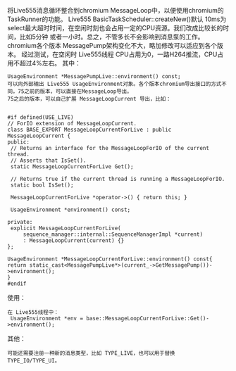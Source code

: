 将Live555消息循环整合到chromium MessageLoop中，以便使用chromium的TaskRunner的功能。
Live555 BasicTaskScheduler::createNew()默认 10ms为 select最大超时时间，在空闲时刻也会占用一定的CPU资源。我们改成比较长的时间，比如5分钟
或者一小时。总之，不管多长不会影响到消息泵的工作。
chromium各个版本 MessagePump架构变化不大，略加修改可以适应到各个版本。
经过测试，在空闲时 Live555线程 CPU占用为0，一路H264推流，CPU占用不超过4%左右。
其中：
~~~
UsageEnvironment *MessagePumpLive::environment() const;
可以向外部输出 Live555 UsageEnvironment对象。各个版本chromium导出接口的方式不同，75之前的版本，可以直接在MessageLoop导出。
75之后的版本，可以自己扩展 MessageLoopCurrent 导出，比如：


#if defined(USE_LIVE)
// ForIO extension of MessageLoopCurrent.
class BASE_EXPORT MessageLoopCurrentForLive : public MessageLoopCurrent {
public:
 // Returns an interface for the MessageLoopForIO of the current thread.
 // Asserts that IsSet().
 static MessageLoopCurrentForLive Get();

 // Returns true if the current thread is running a MessageLoopForIO.
 static bool IsSet();

 MessageLoopCurrentForLive *operator->() { return this; }

 UsageEnvironment *environment() const;

private:
 explicit MessageLoopCurrentForLive(
     sequence_manager::internal::SequenceManagerImpl *current)
     : MessageLoopCurrent(current) {}
};

UsageEnvironment *MessageLoopCurrentForLive::environment() const{
return static_cast<MessagePumpLive*>(current_->GetMessagePump())->environment();
}
#endif
~~~

使用：
~~~
在 Live555线程中：
 UsageEnvironment *env = base::MessageLoopCurrentForLive::Get()->environment();
~~~

其他：
~~~
可能还需要注册一种新的消息类型，比如 TYPE_LIVE，也可以用于替换  TYPE_IO/TYPE_UI。
~~~
